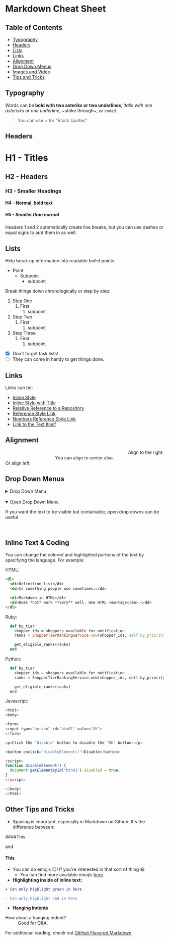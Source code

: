 # Markdown Cheat Sheet

## Table of Contents
- [Typography](#typography)
- [Headers](#headers) 
- [Lists](#lists)
- [Links](#links)
- [Alignment](#alignment)
- [Drop Down Menus](#drop-down-menus)
- [Images and Video](#images-and-video)
- [Tips and Tricks](#other-tips-and-tricks)

## Typography
Words can be **bold with two asteriks or two underlines**, *italic with one asterisks or one underline*, ~strike through~, or `coded`. 

> You can use > for "Block Quotes"

## Headers
# H1 - Titles
## H2 - Headers
### H3 - Smaller Headings
#### H4 - Normal, bold text
##### H5 - Smaller than normal
Headers 1 and 2 automatically create line breaks, but you can use dashes or equal signs to add them in as well. 

## Lists
Help break up information into readable bullet points:
- Point
  - Subpoint
    - subpoint

Break things down chronologically or step by step: 
1. Step One
    1. First
        1. subpoint
2. Step Two
    1. First
        1. subpoint
3. Step Three
    1. First
        1. subpoint
- [x] Don't forget task lists! 
- [ ] They can come in handy to get things done. 

## Links
Links can be:
- [Inline Style](https://github.com/newshipt/TechHub) 
- [Inline Style with Title](https://github.com/newshipt/TechHub "TechHub")
- [Relative Reference to a Repository](../tree/master/culture) 
- [Reference Style Link][this is a reference]
- [Numbers Reference Style Link][1]
- [Link to the Text Itself]

[this is a reference]: https://github.com/newshipt/TechHub
[1]: https://github.com/newshipt/TechHub
[Link to the text itself]: https://github.com/newshipt/TechHub

## Alignment

<div align="right">Align to the right.</div>
<div align="center">You can align to center also.</div>
<div align="left">Or align left.</div>

## Drop Down Menus
<details> <summary>Drop Down Menu</summary>

You can hide text this way or create a menu to other links and links within the document itself.
</details>
</br>
<details open> <summary>Open Drop Down Menu</summary>

If you want the text to be visible but containable, open drop downs can be useful. 
</details>
</br>

## Inline Text & Coding
You can change the colored and highlighted portions of the text by specifying the language. For example:

HTML:
```html 
<dl>
  <dt>Definition list</dt>
  <dd>Is something people use sometimes.</dd>

  <dt>Markdown in HTML</dt>
  <dd>Does *not* work **very** well. Use HTML <em>tags</em>.</dd>
</dl> 
```
Ruby:
```ruby
  def by_tier
    shopper_ids = shoppers_available_for_notification
    ranks = ShopperTierRankingService.new(shopper_ids, self.by_priority, @order).driver_rankings

    get_eligible_ranks(ranks)
  end
```
Python:
```python
  def by_tier
    shopper_ids = shoppers_available_for_notification
    ranks = ShopperTierRankingService.new(shopper_ids, self.by_priority, @order).driver_rankings

    get_eligible_ranks(ranks)
  end
```
Javascript:
```javascript
<html>
<body>

<form>
<input type="button" id="btn01" value="OK">
</form>

<p>Click the "Disable" button to disable the "OK" button:</p>

<button onclick="disableElement()">Disable</button>

<script>
function disableElement() {
  document.getElementById("btn01").disabled = true;
}
</script>

</body>
</html>
```

## Other Tips and Tricks

- Spacing is important, especially in Markdown on Github. It's the difference between:

####This 

and
#### This
- You can do emojis :neutral_face:! If you're interested in that sort of thing :laughing:
  - You can find more available emojis [here](https://gist.github.com/rxaviers/7360908 "Complete List of GitHub Emojis"). 
- **Highlighting inside of inline text:** 
```diff
+ Can only highlight green in here

- Can only highlight red in here
``` 
- **Hanging Indents**
<dl>
  <dt>How about a hanging indent?</dt>
  <dd>Good for Q&A.</dd>
</dl>

For additional reading, check out [GitHub Flavored Markdown](https://help.github.com/categories/writing-on-github/). 
